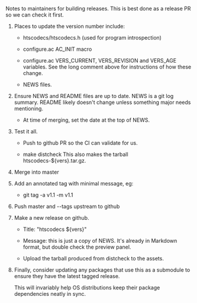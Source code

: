 Notes to maintainers for building releases.
This is best done as a release PR so we can check it first.

1. Places to update the version number include:

   - htscodecs/htscodecs.h (used for program introspection)

   - configure.ac AC_INIT macro

   - configure.ac VERS_CURRENT, VERS_REVISION and VERS_AGE variables.
     See the long comment above for instructions of how these change.

   - NEWS files.


2. Ensure NEWS and README files are up to date.  NEWS is a git log
   summary.  README likely doesn't change unless something major needs
   mentioning.

   - At time of merging, set the date at the top of NEWS.


3. Test it all.
   - Push to github PR so the CI can validate for us.

   - make distcheck
     This also makes the tarball htscodecs-${vers}.tar.gz.


4. Merge into master


5. Add an annotated tag with minimal message, eg:

   - git tag -a v1.1 -m v1.1


6. Push master and --tags upstream to github


7. Make a new release on github.

   - Title: "htscodecs ${vers}"

   - Message: this is just a copy of NEWS.
     It's already in Markdown format, but double check the preview panel.

   - Upload the tarball produced from distcheck to the assets.


8. Finally, consider updating any packages that use this as a
   submodule to ensure they have the latest tagged release.

   This will invariably help OS distributions keep their package
   dependencies neatly in sync.
